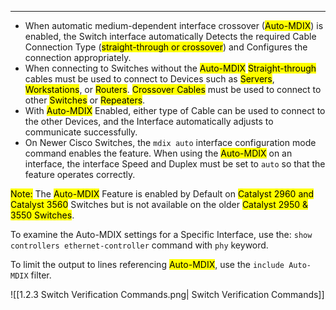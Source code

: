 
---
- When automatic medium-dependent interface crossover (<mark class="hltr-cyan">Auto-MDIX</mark>) is enabled, the Switch interface automatically Detects the required Cable Connection Type (<mark class="hltr-orange">straight-through or crossover</mark>) and Configures the connection appropriately.
- When connecting to Switches without the <mark class="hltr-cyan">Auto-MDIX</mark>
	  <mark class="hltr-orange">Straight-through</mark> cables must be used to connect to Devices such as <mark class="hltr-blue">Servers</mark>, <mark class="hltr-blue">Workstations</mark>, or <mark class="hltr-blue">Routers</mark>.
	  <mark class="hltr-orange">Crossover Cables</mark> must be used to connect to other <mark class="hltr-blue">Switches</mark> or <mark class="hltr-blue">Repeaters</mark>.
- With <mark class="hltr-cyan">Auto-MDIX</mark> Enabled, either type of Cable can be used to connect to the other Devices, and the Interface automatically adjusts to communicate successfully.
- On Newer Cisco Switches, the `mdix auto` interface configuration mode command enables the feature.
  When using the <mark class="hltr-cyan">Auto-MDIX</mark> on an interface, the interface Speed and Duplex must be set to `auto` so that the feature operates correctly.

<mark class="hltr-yellow">Note:</mark>
The <mark class="hltr-cyan">Auto-MDIX</mark> Feature is enabled by Default on <mark class="hltr-pink">Catalyst 2960 and Catalyst 3560</mark> Switches but is not available on the older <mark class="hltr-pink">Catalyst 2950 & 3550 Switches</mark>.

To examine the Auto-MDIX settings for a Specific Interface, use the:
`show controllers ethernet-controller` command with `phy` keyword.

To limit the output to lines referencing <mark class="hltr-cyan">Auto-MDIX</mark>, use the `include Auto-MDIX` filter.

![[1.2.3 Switch Verification Commands.png| Switch Verification Commands]]